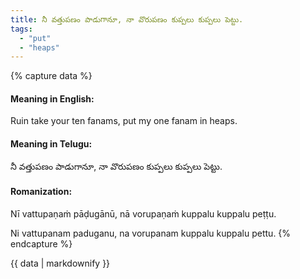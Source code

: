 ```yaml
---
title: నీ వత్తుపణం పాడుగానూ, నా వొరుపణం కుప్పలు కుప్పలు పెట్టు.
tags:
  - "put"
  - "heaps"
---
```


{% capture data %}
#### Meaning in English:
Ruin take your ten fanams, put my one fanam in heaps.

#### Meaning in Telugu:
నీ వత్తుపణం పాడుగానూ, నా వొరుపణం కుప్పలు కుప్పలు పెట్టు.

#### Romanization:
Nī vattupaṇaṁ pāḍugānū, nā vorupaṇaṁ kuppalu kuppalu peṭṭu.

Ni vattupanam paduganu, na vorupanam kuppalu kuppalu pettu.
{% endcapture %}

{{ data | markdownify }}

